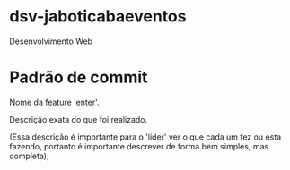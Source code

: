 # dsv-jaboticabaeventos
Desenvolvimento Web

# Padrão de commit
Nome da feature 'enter'.

Descrição exata do que foi realizado.

(Essa descrição é importante para o 'líder' ver o que cada um fez ou esta fazendo,
portanto é importante descrever de forma bem simples, mas completa);
